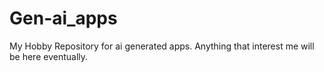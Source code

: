 # Gen-ai_apps
My Hobby Repository for ai generated apps. Anything that interest me will be here eventually.
